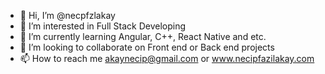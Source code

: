 - 👋 Hi, I’m @necpfzlakay
- 👀 I’m interested in Full Stack Developing
- 🌱 I’m currently learning Angular, C++, React Native and etc.
- 💞️ I’m looking to collaborate on Front end or Back end projects
- 📫 How to reach me akaynecip@gmail.com or www.necipfazilakay.com

<!---
necpfzlakay/necpfzlakay is a ✨ special ✨ repository because its `README.md` (this file) appears on your GitHub profile.
You can click the Preview link to take a look at your changes.
--->
